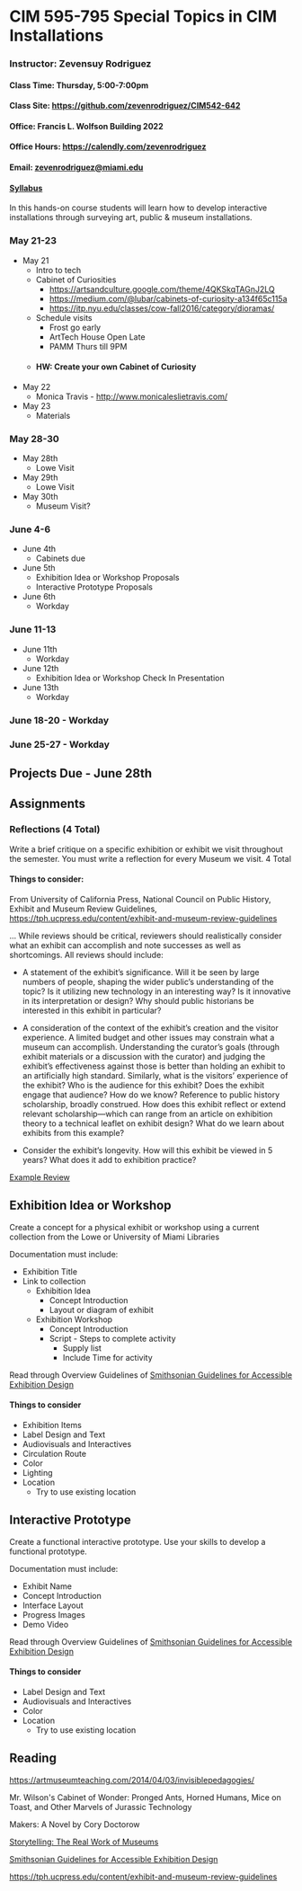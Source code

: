 # CIM 595-795 Special Topics in CIM Installations

### Instructor: Zevensuy Rodriguez
#### Class Time: Thursday, 5:00-7:00pm
#### Class Site: https://github.com/zevenrodriguez/CIM542-642
#### Office: Francis L. Wolfson Building 2022
#### Office Hours: https://calendly.com/zevenrodriguez
#### Email: zevenrodriguez@miami.edu
#### [Syllabus](CIM595-795-SpecialTopicsInCIM-Installations.pdf)

In this hands-on course students will learn how to develop interactive installations through surveying art, public & museum installations.


### May 21-23

* May 21
  * Intro to tech
  * Cabinet of Curiosities
    * https://artsandculture.google.com/theme/4QKSkqTAGnJ2LQ
    * https://medium.com/@lubar/cabinets-of-curiosity-a134f65c115a
    * https://itp.nyu.edu/classes/cow-fall2016/category/dioramas/
  * Schedule visits
    * Frost go early
    * ArtTech House Open Late
    * PAMM Thurs till 9PM
  * #### HW: Create your own Cabinet of Curiosity
* May 22
  * Monica Travis - http://www.monicaleslietravis.com/
* May 23
  * Materials

### May 28-30
* May 28th
  * Lowe Visit
* May 29th
  * Lowe Visit
* May 30th
  * Museum Visit?

### June 4-6
* June 4th
  * Cabinets due
* June 5th
  * Exhibition Idea or Workshop Proposals
  * Interactive Prototype Proposals
* June 6th
  * Workday

### June 11-13
* June 11th
  * Workday
* June 12th
  * Exhibition Idea or Workshop Check In Presentation
* June 13th
  * Workday

### June 18-20 - Workday
### June 25-27 - Workday
## Projects Due - June 28th

## Assignments

### Reflections (4 Total)
Write a brief critique on a specific exhibition or exhibit we visit throughout the semester. You must write a reflection for every Museum we visit. 4 Total

#### Things to consider:

From University of California Press, National Council on Public History, Exhibit and Museum Review Guidelines, https://tph.ucpress.edu/content/exhibit-and-museum-review-guidelines

... While reviews should be critical, reviewers should realistically consider what an exhibit can accomplish and note successes as well as shortcomings. All reviews should include:

* A statement of the exhibit’s significance. Will it be seen by large numbers of people, shaping the wider public’s understanding of the topic? Is it utilizing new technology in an interesting way? Is it innovative in its interpretation or design? Why should public historians be interested in this exhibit in particular?

* A consideration of the context of the exhibit’s creation and the visitor experience. A limited budget and other issues may constrain what a museum can accomplish. Understanding the curator’s goals (through exhibit materials or a discussion with the curator) and judging the exhibit’s effectiveness against those is better than holding an exhibit to an artificially high standard. Similarly, what is the visitors’ experience of the exhibit? Who is the audience for this exhibit? Does the exhibit engage that audience? How do we know?
Reference to public history scholarship, broadly construed. How does this exhibit reflect or extend relevant scholarship—which can range from an article on exhibition theory to a technical leaflet on exhibit design? What do we learn about exhibits from this example?

* Consider the exhibit’s longevity. How will this exhibit be viewed in 5 years? What does it add to exhibition practice?

[Example Review](https://github.com/zevenrodriguez/oddgui/blob/master/2018-09-09-interpretive-exhibits-assignment-1.md)

## Exhibition Idea or Workshop
Create a concept for a physical exhibit or workshop using a current collection from the Lowe or University of Miami Libraries

Documentation must include:

* Exhibition Title
* Link to collection
  * Exhibition Idea
    * Concept Introduction
    * Layout or diagram of exhibit
  * Exhibition Workshop
    * Concept Introduction
    * Script - Steps to complete activity
      * Supply list
      * Include Time for activity

Read through Overview Guidelines of [Smithsonian Guidelines for Accessible Exhibition Design](https://www.si.edu/Accessibility/SGAED)

#### Things to consider
* Exhibition Items
* Label Design and Text
* Audiovisuals and Interactives
* Circulation Route
* Color
* Lighting
* Location
  * Try to use existing location

## Interactive Prototype
Create a functional interactive prototype. Use your skills to develop a functional prototype.

Documentation must include:
* Exhibit Name
* Concept Introduction
* Interface Layout
* Progress Images
* Demo Video

Read through Overview Guidelines of [Smithsonian Guidelines for Accessible Exhibition Design](https://www.si.edu/Accessibility/SGAED)

#### Things to consider
* Label Design and Text
* Audiovisuals and Interactives
* Color
* Location
  * Try to use existing location


## Reading

https://artmuseumteaching.com/2014/04/03/invisiblepedagogies/

Mr. Wilson's Cabinet of Wonder: Pronged Ants, Horned Humans, Mice on Toast, and Other Marvels of Jurassic Technology

Makers: A Novel by Cory Doctorow

[Storytelling: The Real Work of Museums](https://www.academia.edu/11058356/Storytelling_The_Real_Work_of_Museums?source=swp_share)

[Smithsonian Guidelines for Accessible Exhibition Design](https://www.si.edu/Accessibility/SGAED)

https://tph.ucpress.edu/content/exhibit-and-museum-review-guidelines
